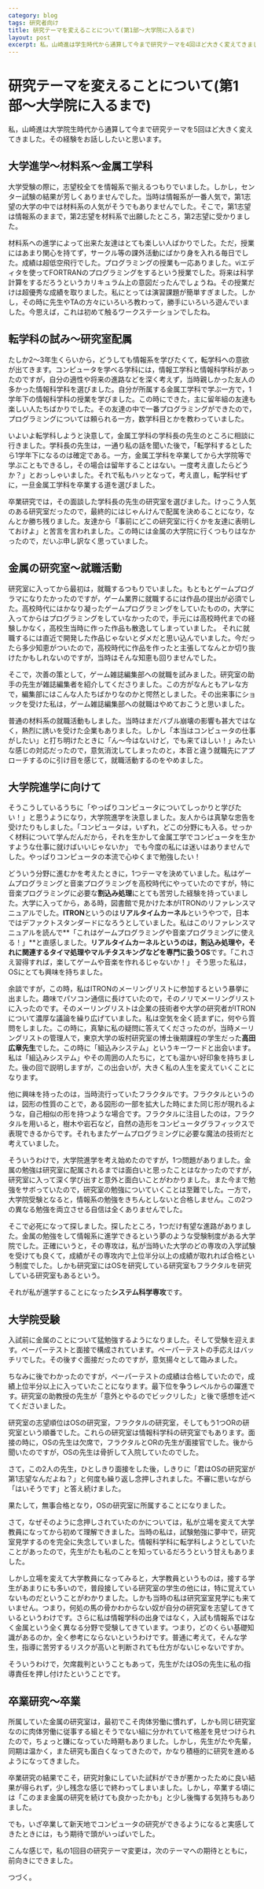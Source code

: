 ```yaml
---
category: blog
tags: 研究者向け 
title: 研究テーマを変えることについて(第1部〜大学院に入るまで)
layout: post
excerpt: 私，山崎進は学生時代から通算して今まで研究テーマを4回ほど大きく変えてきました。その経験をお話ししたいと思います。(連載)
---
```

# 研究テーマを変えることについて(第1部〜大学院に入るまで)

私，山崎進は大学院生時代から通算して今まで研究テーマを5回ほど大きく変えてきました。その経験をお話ししたいと思います。

## 大学進学〜材料系〜金属工学科

大学受験の際に，志望校全てを情報系で揃えるつもりでいました。しかし，センター試験の結果が芳しくありませんでした。当時は情報系が一番人気で，第1志望の大学の中では材料系の人気がそうでもありませんでした。そこで，第1志望は情報系のままで，第2志望を材料系で出願したところ，第2志望に受かりました。

材料系への進学によって出来た友達はとても楽しい人ばかりでした。ただ，授業にはあまり関心を持てず，サークル等の課外活動にばかり身を入れる毎日でした。成績は超低空飛行でした。プログラミングの授業も一応ありました。viエディタを使ってFORTRANのプログラミングをするという授業でした。将来は科学計算をするだろうというカリキュラム上の意図だったんでしょうね。その授業だけは超優秀な成績を取りました。私にとっては演習課題が簡単すぎました。しかし，その時に先生やTAの方々にいろいろ教わって，勝手にいろいろ遊んでいました。今思えば，これは初めて触るワークステーションでしたね。

## 転学科の試み〜研究室配属

たしか2〜3年生くらいから，どうしても情報系を学びたくて，転学科への意欲が出てきます。コンピュータを学べる学科には，情報工学科と情報科学科があったのですが，自分の適性や将来の進路などを深く考えず，当時親しかった友人の多かった情報科学科を選びました。自分が所属する金属工学科で学ぶ一方で，1学年下の情報科学科の授業を学びました。この時にできた，主に留年組の友達も楽しい人たちばかりでした。その友達の中で一番プログラミングができたので，プログラミングについては頼られる一方，数学科目とかを教わっていました。

いよいよ転学科しようと決意して，金属工学科の学科長の先生のところに相談に行きました。学科長の先生は，一通り私の話を聞いた後で，「転学科するとしたら1学年下になるのは確定である。一方，金属工学科を卒業してから大学院等で学ぶこともできるし，その場合は留年することはない。一度考え直したらどうか？」とおっしゃいました。それで私もハッとなって，考え直し，転学科せずに，一旦金属工学科を卒業する道を選びました。

卒業研究では，その面談した学科長の先生の研究室を選びました。けっこう人気のある研究室だったので，最終的にはじゃんけんで配属を決めることになり，なんとか勝ち残りました。友達から「事前にどこの研究室に行くかを友達に表明しておけよ」と苦言を言われました。この時には金属の大学院に行くつもりはなかったので，だいぶ申し訳なく思っていました。

## 金属の研究室〜就職活動

研究室に入ってから最初は，就職するつもりでいました。もともとゲームプログラマになりたかったのですが，ゲーム業界に就職するには作品の提出が必須でした。高校時代にはかなり凝ったゲームプログラミングをしていたものの，大学に入ってからはプログラミングをしていなかったので，手元には高校時代までの経験しかなく，高校生当時に作った作品も散逸してしまっていました。
それに就職するには直近で開発した作品じゃないとダメだと思い込んでいました。今だったら多少知恵がついたので，高校時代に作品を作ったと主張してなんとか切り抜けたかもしれないのですが，当時はそんな知恵も回りませんでした。

そこで，次善の策として，ゲーム雑誌編集部への就職を試みました。研究室の助手の先生が雑誌編集者を紹介してくださりました。この方がなんともアレな方で，編集部にはこんな人たちばかりなのかと愕然としました。その出来事にショックを受けた私は，ゲーム雑誌編集部への就職はやめておこうと思いました。

普通の材料系の就職活動もしました。当時はまだバブル崩壊の影響も甚大ではなく，熱烈に誘いを受けた企業もありました。しかし「本当はコンピュータの仕事がしたい」と打ち明けたときに「ん〜今はないけど，でも来てほしい！」みたいな感じの対応だったので，意気消沈してしまったのと，本音と違う就職先にアプローチするのに引け目を感じて，就職活動するのをやめました。

## 大学院進学に向けて

そうこうしているうちに「やっぱりコンピュータについてしっかりと学びたい！」と思うようになり，大学院進学を決意しました。友人からは真摯な忠告を受けたりもしました。「コンピュータは，いずれ，どこの分野にも入る。せっかく材料について学んだんだから，それを生かして金属工学でコンピュータを生かすような仕事に就けばいいじゃないか」 でも今度の私には迷いはありませんでした。やっぱりコンピュータの本流で心ゆくまで勉強したい！

どういう分野に進むかを考えたときに，1つテーマを決めていました。私はゲームプログラミングと音楽プログラミングを高校時代にやっていたのですが，特に音楽プログラミングに必要な**割込み処理**にとても苦労した経験を持っていました。大学に入ってから，ある時，図書館で見かけた本がITRONのリファレンスマニュアルでした。**ITRON**というのは**リアルタイムカーネル**というやつで，日本ではデファクトスタンダードになろうとしていました。私はこのリファレンスマニュアルを読んで**「これはゲームプログラミングや音楽プログラミングに使える！」**と直感しました。**リアルタイムカーネルというのは，割込み処理や，それに関連するタイマ処理やマルチタスキングなどを専門に扱うOS**です。「これさえ習得すれば，楽してゲームや音楽を作れるじゃないか！」 そう思った私は，OSにとても興味を持ちました。

余談ですが，この時，私はITRONのメーリングリストに参加するという暴挙に出ました。趣味でパソコン通信に長けていたので，そのノリでメーリングリストに入ったのです。そのメーリングリストは企業の技術者や大学の研究者がITRONについて濃厚な議論を繰り広げていました。私は空気を全く読まずに，何やら質問をしました。この時に，真摯に私の疑問に答えてくださったのが，当時メーリングリストの管理人で，東京大学の坂村研究室の博士後期課程の学生だった**高田広章先生**でした。この時に「組込みシステム」というキーワードと出会います。私は「組込みシステム」やその周囲の人たちに，とても温かい好印象を持ちました。後の回で説明しますが，この出会いが，大きく私の人生を変えていくことになります。

他に興味を持ったのは，当時流行っていたフラクタルです。フラクタルというのは，図形の性質のことで，ある図形の一部を拡大した時にまた同じ形が現れるような，自己相似の形を持つような場合です。フラクタルに注目したのは，フラクタルを用いると，樹木や岩石など，自然の造形をコンピュータグラフィックスで表現できるからです。それもまたゲームプログラミングに必要な魔法の技術だと考えていました。

そういうわけで，大学院進学を考え始めたのですが，1つ問題がありました。金属の勉強は研究室に配属されるまでは面白いと思ったことはなかったのですが，研究室に入って深く学び出すと意外と面白いことがわかりました。また今まで勉強をサボっていたので，研究室の勉強についていくことは至難でした。一方で，大学院受験となると，情報系の勉強をきちんとしないと合格しません。この2つの異なる勉強を両立させる自信は全くありませんでした。

そこで必死になって探しました。探したところ，1つだけ有望な進路がありました。金属の勉強をして情報系に進学できるという夢のような受験制度がある大学院でした。正確にいうと，その専攻は，私が当時いた大学のどの専攻の入学試験を受けても良くて，成績がその専攻内で上位半分以上の成績が取れれば合格という制度でした。しかも研究室にはOSを研究している研究室もフラクタルを研究している研究室もあるという。

それが私が進学することになった**システム科学専攻**です。

## 大学院受験

入試前に金属のことについて猛勉強するようになりました。そして受験を迎えます。ペーパーテストと面接で構成されています。ペーパーテストの手応えはバッチリでした。その後すぐ面接だったのですが，意気揚々として臨みました。

ちなみに後でわかったのですが，ペーパーテストの成績は合格していたので，成績上位半分以上に入っていたことになります。最下位を争うレベルからの躍進です。研究室の助教授の先生が「意外とやるのでビックリした」と後で感想を述べてくださいました。

研究室の志望順位はOSの研究室，フラクタルの研究室，そしてもう1つORの研究室という順番でした。これらの研究室は情報科学科の研究室でもあります。面接の時に，OSの先生は欠席で，フラクタルとORの先生が面接官でした。後から聞いたのですが，OSの先生は骨折して入院していたのでした。

さて，この2人の先生，ひとしきり面接をした後，しきりに「君はOSの研究室が第1志望なんだよね？」と何度も繰り返し念押しされました。不審に思いながら「はいそうです」と答え続けました。

果たして，無事合格となり，OSの研究室に所属することになりました。

さて，なぜそのように念押しされていたのかについては，私が立場を変えて大学教員になってから初めて理解できました。当時の私は，試験勉強に夢中で，研究室見学するのを完全に失念していました。情報科学科に転学科しようとしていたことがあったので，先生がたも私のことを知っているだろうという甘えもありました。

しかし立場を変えて大学教員になってみると，大学教員というものは，接する学生があまりにも多いので，普段接している研究室の学生の他には，特に覚えていないものだということがわかりました。しかも当時の私は研究室室見学にも来ていません。つまり，何処の馬の骨かわからない奴が自分の研究室を志望してきているというわけです。さらに私は情報学科の出身ではなく，入試も情報系ではなく金属という全く異なる分野で受験してきています。つまり，どのくらい基礎知識があるのか，全く参考にならないというわけです。普通に考えて，そんな学生，指導に苦労するリスクが高いと判断されても仕方がないじゃないですか。

そういうわけで，欠席裁判ということもあって，先生がたはOSの先生に私の指導責任を押し付けたということです。

## 卒業研究〜卒業

所属していた金属の研究室は，最初でこそ肉体労働に慣れず，しかも同じ研究室なのに肉体労働に従事する組とそうでない組に分かれていて格差を見せつけられたので，ちょっと嫌になっていた時期もありました。しかし，先生がたや先輩，同期は温かく，また研究も面白くなってきたので，かなり積極的に研究を進めるようになってきました。

卒業研究の結果でこそ，研究対象にしていた試料ができが悪かったために良い結果が得られず，少し残念な感じで終わってしまいました。しかし，卒業する頃には「このまま金属の研究を続けても良かったかも」と少し後悔する気持ちもありました。

でも，いざ卒業して新天地でコンピュータの研究ができるようになると実感してきたときには，もう期待で頭がいっぱいでした。

こんな感じで，私の1回目の研究テーマ変更は，次のテーマへの期待とともに，前向きにできました。

つづく。